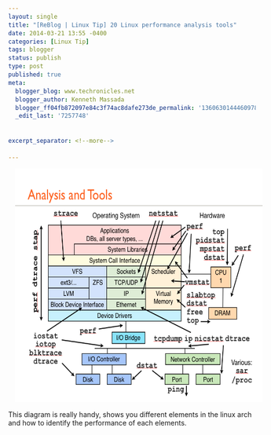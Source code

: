 ```yaml
---
layout: single
title: "[ReBlog | Linux Tip] 20 Linux performance analysis tools"
date: 2014-03-21 13:55 -0400
categories: [Linux Tip]
tags: blogger
status: publish
type: post
published: true
meta:
  blogger_blog: www.techronicles.net
  blogger_author: Kenneth Massada
  blogger_ff04fb872097e84c3f74ac8dafe273de_permalink: '1360630144460978389'
  _edit_last: '7257748'


excerpt_separator: <!--more-->

---
```

<div class="separator" style="clear:both;text-align:center;"><a href="#" style="margin-left:1em;margin-right:1em;"><img border="0" src="/assets/images/wp/40db1-bjgzodycaaa8ktt.png" height="476" width="640" /></a></div>
<p>This diagram is really handy, shows you different elements in the linux arch and how to identify the performance of each elements.</p>
